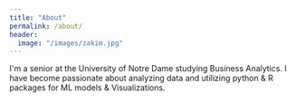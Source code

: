 ```yaml
---
title: "About"
permalink: /about/
header:
  image: "/images/zakim.jpg"
---
```


I'm a senior at the University of Notre Dame studying Business Analytics. I have become passionate about analyzing data and utilizing python & R packages for ML models & Visualizations.

